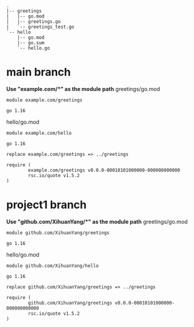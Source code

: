 ```
.
|-- greetings
|   |-- go.mod
|   |-- greetings.go
|   `-- greetings_test.go
`-- hello
    |-- go.mod
    |-- go.sum
    `-- hello.go
```

# main branch
**Use "example.com/*" as the module path**
greetings/go.mod
```
module example.com/greetings

go 1.16
```
hello/go.mod
```
module example.com/hello

go 1.16

replace example.com/greetings => ../greetings

require (
        example.com/greetings v0.0.0-00010101000000-000000000000
        rsc.io/quote v1.5.2
)
```


# project1 branch
**Use "github.com/XihuanYang/*" as the module path**
greetings/go.mod
```
module github.com/XihuanYang/greetings

go 1.16
```
hello/go.mod
```
module github.com/XihuanYang/hello

go 1.16

replace github.com/XihuanYang/greetings => ../greetings

require (
        github.com/XihuanYang/greetings v0.0.0-00010101000000-000000000000
        rsc.io/quote v1.5.2
)
```
